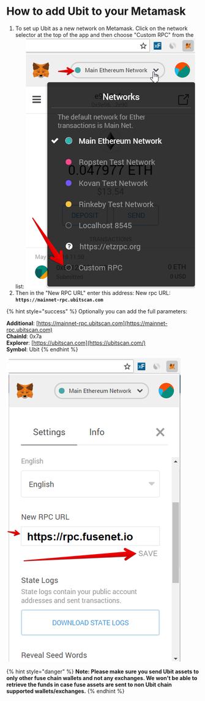 # How to add Ubit to your Metamask

1. To set up Ubit as a new network on Metamask. Click on the network selector at the top of the app and then choose "Custom RPC" from the list:   ![](../../.gitbook/assets/etz1%20%281%29.png)  
2. Then in the "New RPC URL" enter this address: New rpc URL: **`https://mainnet-rpc.ubitscan.com`**

{% hint style="success" %}
Optionally you can add the full parameters:

**Additional**: [https://mainnet-rpc.ubitscan.com](https://mainnet-rpc.ubitscan.com)  
**ChainId**: 0x7a  
**Explorer**: [https://ubitscan.com](https://ubitscan.com/)  
**Symbol**: Ubit
{% endhint %}

![](../../.gitbook/assets/ez2.png)  


{% hint style="danger" %}
**Note: Please make sure you send Ubit assets to only other fuse chain wallets and not any exchanges. We won't be able to retrieve the funds in case fuse assets are sent to non Ubit chain supported wallets/exchanges.**
{% endhint %}

  


